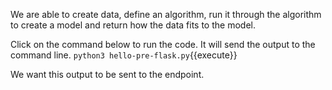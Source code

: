 We are able to create data, define an algorithm, run it through the algorithm to create a model and return how the data fits to the model.

Click on the command below to run the code.  It will send the output to the command line. 
`python3 hello-pre-flask.py`{{execute}}

We want this output to be sent to the endpoint.  